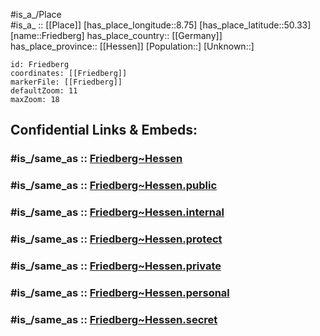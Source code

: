 ﻿---
confidential: public
isDeleted: false
location:
- 50.33
- 8.75
mapmarker: city
mapzoom:
- 7
- 12
SpocWebEntityId: 30277
tags:
- geo/City
type: City
---

#is_a_/Place  
#is_a_ :: [[Place]] 
[has_place_longitude::8.75] 
[has_place_latitude::50.33] 
[name::Friedberg] 
has_place_country:: [[Germany]]  
has_place_province:: [[Hessen]] 
[Population::] 
[Unknown::] 


```leaflet
id: Friedberg
coordinates: [[Friedberg]] 
markerFile: [[Friedberg]] 
defaultZoom: 11 
maxZoom: 18
```


## Confidential Links & Embeds: 

### #is_/same_as :: [Friedberg~Hessen](/_Standards/Earth/Continent/Europe/Europe~Central/Germany/Germany~West/Hessen/counties~Hessen/Wetteraukreis/cities~Wetteraukreis/Friedberg~Hessen.md) 

### #is_/same_as :: [Friedberg~Hessen.public](/_public/Earth/Continent/Europe/Europe~Central/Germany/Germany~West/Hessen/counties~Hessen/Wetteraukreis/cities~Wetteraukreis/Friedberg~Hessen.public.md) 

### #is_/same_as :: [Friedberg~Hessen.internal](/_internal/Earth/Continent/Europe/Europe~Central/Germany/Germany~West/Hessen/counties~Hessen/Wetteraukreis/cities~Wetteraukreis/Friedberg~Hessen.internal.md) 

### #is_/same_as :: [Friedberg~Hessen.protect](/_protect/Earth/Continent/Europe/Europe~Central/Germany/Germany~West/Hessen/counties~Hessen/Wetteraukreis/cities~Wetteraukreis/Friedberg~Hessen.protect.md) 

### #is_/same_as :: [Friedberg~Hessen.private](/_private/Earth/Continent/Europe/Europe~Central/Germany/Germany~West/Hessen/counties~Hessen/Wetteraukreis/cities~Wetteraukreis/Friedberg~Hessen.private.md) 

### #is_/same_as :: [Friedberg~Hessen.personal](/_personal/Earth/Continent/Europe/Europe~Central/Germany/Germany~West/Hessen/counties~Hessen/Wetteraukreis/cities~Wetteraukreis/Friedberg~Hessen.personal.md) 

### #is_/same_as :: [Friedberg~Hessen.secret](/_secret/Earth/Continent/Europe/Europe~Central/Germany/Germany~West/Hessen/counties~Hessen/Wetteraukreis/cities~Wetteraukreis/Friedberg~Hessen.secret.md)

